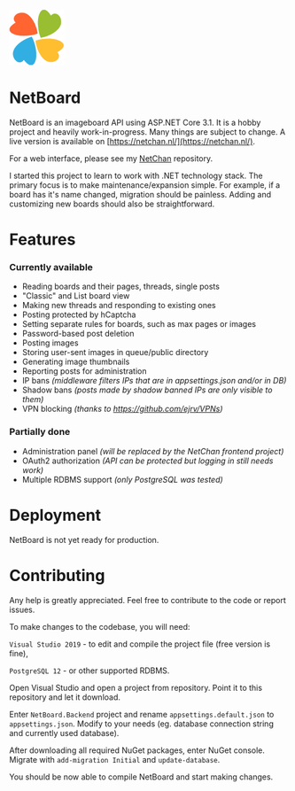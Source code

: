 <p float="left">
  <img src="https://raw.githubusercontent.com/xtul/NetBoard/master/NetBoard.Backend/wwwroot/img/logo-sm.png" />
  <h1>NetBoard</h1>
</p>

NetBoard is an imageboard API using ASP<span>.NET Core 3.1. It is a hobby project and heavily work-in-progress. Many things are subject to change. A live version is available on [https://netchan.nl/](https://netchan.nl/).

For a web interface, please see my [NetChan](https://github.com/xtul/NetChan) repository.

I started this project to learn to work with .NET technology stack. The primary focus is to make maintenance/expansion simple. For example, if a board has it's name changed, migration should be painless. Adding and customizing new boards should also be straightforward.

# Features
### Currently available

 - Reading boards and their pages, threads, single posts
 - "Classic" and List board view
 - Making new threads and responding to existing ones
 - Posting protected by hCaptcha
 - Setting separate rules for boards, such as max pages or images
 - Password-based post deletion
 - Posting images
 - Storing user-sent images in queue/public directory
 - Generating image thumbnails
 - Reporting posts for administration
 - IP bans *(middleware filters IPs that are in appsettings.json and/or in DB)*
 - Shadow bans *(posts made by shadow banned IPs are only visible to them)*
 - VPN blocking *(thanks to https://github.com/ejrv/VPNs)*

### Partially done
- Administration panel *(will be replaced by the NetChan frontend project)*
- OAuth2 authorization *(API can be protected but logging in still needs work)*
- Multiple RDBMS support *(only PostgreSQL was tested)*

# Deployment

NetBoard is not yet ready for production.


# Contributing

Any help is greatly appreciated. Feel free to contribute to the code or report issues. 

To make changes to the codebase, you will need:

`Visual Studio 2019` - to edit and compile the project file (free version is fine),

`PostgreSQL 12` - or other supported RDBMS.

Open Visual Studio and open a project from repository. Point it to this repository and let it download.

Enter `NetBoard.Backend` project and rename `appsettings.default.json` to `appsettings.json`. Modify to your needs (eg. database connection string and currently used database).

After downloading all required NuGet packages, enter NuGet console. Migrate with `add-migration Initial` and `update-database`.

You should be now able to compile NetBoard and start making changes.
